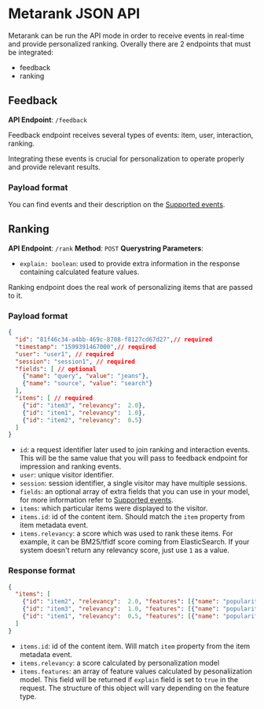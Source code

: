 # Metarank JSON API

Metarank can be run the API mode in order to receive events in real-time and provide personalized ranking. 
Overally there are 2 endpoints that must be integrated:
- feedback
- ranking

## Feedback

**API Endpoint**: `/feedback`

Feedback endpoint receives several types of events: item, user, interaction, ranking. 

Integrating these events is crucial for personalization to operate properly and provide relevant results. 

### Payload format
You can find events and their description on the [Supported events](xx_event_schema.md).

## Ranking

**API Endpoint**: `/rank`
**Method**: `POST`
**Querystring Parameters**:
- `explain: boolean`: used to provide extra information in the response containing calculated feature values.

Ranking endpoint does the real work of personalizing items that are passed to it. 


### Payload format

```json
{
  "id": "81f46c34-a4bb-469c-8708-f8127cd67d27",// required
  "timestamp": "1599391467000",// required
  "user": "user1", // required
  "session": "session1", // required
  "fields": [ // optional
    {"name": "query", "value": "jeans"},
    {"name": "source", "value": "search"}
  ],
  "items": [ // required
    {"id": "item3", "relevancy":  2.0},
    {"id": "item1", "relevancy":  1.0},
    {"id": "item2", "relevancy":  0.5}
  ]
}
```

- `id`: a request identifier later used to join ranking and interaction events. This will be the same value that you will pass to feedback endpoint for impression and ranking events.
- `user`: unique visitor identifier.
- `session`: session identifier, a single visitor may have multiple sessions.
- `fields`: an optional array of extra fields that you can use in your model, for more information refer to [Supported events](xx_event_schema.md).
- `items`: which particular items were displayed to the visitor.
- `items.id`: id of the content item. Should match the `item` property from item metadata event.
- `items.relevancy`: a score which was used to rank these items. For example, it can be BM25/tfidf score coming from ElasticSearch. If your system doesn't return any relevancy score, just use `1` as a value.

### Response format

```json
{
  "items": [
    {"id": "item2", "relevancy":  2.0, "features": [{"name": "popularity", "value": 10 }]},
    {"id": "item3", "relevancy":  1.0, "features": [{"name": "popularity", "value": 5 }]},
    {"id": "item1", "relevancy":  0.5, "features": [{"name": "popularity", "value": 2 }]}
  ]
}
```

- `items.id`: id of the content item. Will match `item` property from the item metadata event.
- `items.relevancy`: a score calculated by personalization model
- `items.features`: an array of feature values calculated by pesonaliization model. This field will be returned if `explain` field is set to `true` in the request. The structure of this object will vary depending on the feature type.
